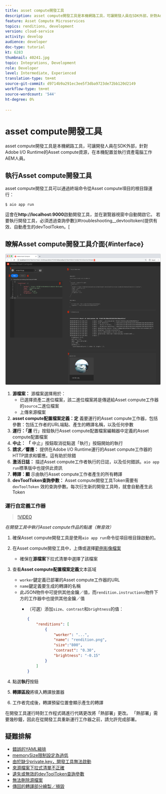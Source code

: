 ```yaml
---
title: asset compute開發工具
description: asset compute開發工具是本機網路工具，可讓開發人員在SDK外部，針對Adobe I/O Runtime的Asset compute資源，在本機配置並執行資產電腦工作AEM人員。
feature: Asset Compute Microservices
topics: renditions, development
version: cloud-service
activity: develop
audience: developer
doc-type: tutorial
kt: 6283
thumbnail: 40241.jpg
topic: Integrations, Development
role: Developer
level: Intermediate, Experienced
translation-type: tm+mt
source-git-commit: d9714b9a291ec3ee5f3dba9723de72bb120d2149
workflow-type: tm+mt
source-wordcount: '544'
ht-degree: 0%

---
```



# asset compute開發工具

asset compute開發工具是本機網路工具，可讓開發人員在SDK外部，針對Adobe I/O Runtime的Asset compute資源，在本機配置並執行資產電腦工作AEM人員。

## 執行Asset compute開發工具

asset compute開發工具可以通過終端命令從Asset compute項目的根目錄運行：

```
$ aio app run
```

這會在&#x200B;__http://localhost:9000__&#x200B;啟動開發工具，並在瀏覽器視窗中自動開啟它。 若要執行開發工具，必須透過查詢參數](#troubleshooting__devtooltoken)提供有效、自動產生的devToolToken。[

## 瞭解Asset compute開發工具介面{#interface}

![asset compute開發工具](./assets/development-tool/asset-compute-dev-tool.png)

1. __源檔案：__ 源檔案選擇用於：
   + 已選擇資產二進位檔案，該二進位檔案將是傳遞給Asset compute工作器的`source`二進位檔案
   + 上傳來源檔案
1. __asset compute配置檔案定義：定__ 義要運行的Asset compute工作器，包括參數：包括工作者的URL端點、產生的轉譯名稱，以及任何參數
1. __運行：「運__ 行」按鈕執行Asset compute配置檔案編輯器中定義的Asset compute配置檔案
1. __中止： 「__ 中止」按鈕取消從點選「執行」按鈕開始的執行
1. __請求／響應：__ 提供在Adobe I/O Runtime運行的Asset compute工作器的HTTP請求和響應。這有助於除錯
1. __激活日誌：__ 描述Asset compute工作者執行的日誌，以及任何錯誤。`aio app run`標準版中也提供此資訊
1. __轉譯：顯__ 示由執行Asset compute工作者產生的所有轉譯
1. __devToolToken查詢參數：__ Asset compute開發工具Token需要有 `devToolToken` 效的查詢參數。每次衍生新的開發工具時，就會自動產生此Token

### 運行自定義工作器

>[!VIDEO](https://video.tv.adobe.com/v/40241?quality=12&learn=on)

_在開發工具中執行Asset compute作品的點進（無音效）_

1. 確保Asset compute開發工具是使用`aio app run`命令從項目根目錄啟動的。
1. 在Asset compute開發工具中，上傳或選擇[範例影像檔案](../assets/samples/sample-file.jpg)
   + 確保在&#x200B;__源檔案__&#x200B;下拉式清單中選擇了該檔案
1. 查看&#x200B;__Asset compute配置檔案定義__&#x200B;文本區域
   + `worker`鍵定義已部署的Asset compute工作器的URL
   + `name`鍵定義要生成的轉譯的名稱
   + 此JSON物件中可提供其他金鑰／值，而`rendition.instructions`物件下方的工作器中也提供其他金鑰／值
      + （可選）添加`size`、`contrast`和`brightness`的值：

         ```json
         {
             "renditions": [
                 {
                     "worker": "...",
                     "name": "rendition.png",
                     "size":"800",
                     "contrast": "0.30",
                     "brightness": "-0.15"
                 }
             ]
         }
         ```

1. 點選&#x200B;__執行__&#x200B;按鈕
1. __轉譯區段__&#x200B;將填入轉譯放置器
1. 工作者完成後，轉譯預留位置會顯示產生的轉譯

在開發工具運行時對工作程式碼進行代碼更改將「熱部署」更改。 「熱部署」需要幾秒鐘，因此在從開發工具重新運行工作器之前，請允許完成部署。

## 疑難排解

+ [錯誤的YAML縮排](../troubleshooting.md#incorrect-yaml-indentation)
+ [memorySize限制設定為過低](../troubleshooting.md#memorysize-limit-is-set-too-low)
+ [由於缺少private.key，開發工具無法啟動](../troubleshooting.md#missing-private-key)
+ [來源檔案下拉式清單不正確](../troubleshooting.md#source-files-dropdown-incorrect)
+ [遺失或無效的devToolToken查詢參數](../troubleshooting.md#missing-or-invalid-devtooltoken-query-parameter)
+ [無法刪除源檔案](../troubleshooting.md#unable-to-remove-source-files)
+ [傳回的轉譯部分繪製／損毀](../troubleshooting.md#rendition-returned-partially-drawn-or-corrupt)
